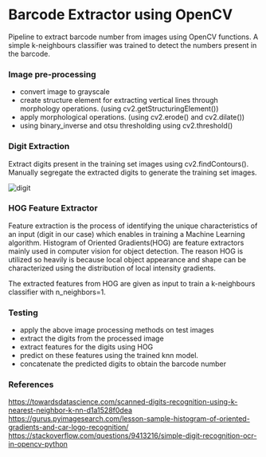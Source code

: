 # Barcode Extractor using OpenCV

Pipeline to extract barcode number from images using OpenCV functions. A simple k-neighbours classifier was trained to detect the numbers present in the barcode.

### Image pre-processing
- convert image to grayscale
- create structure element for extracting vertical lines through morphology operations. (using cv2.getStructuringElement())
- apply morphological operations. (using cv2.erode() and cv2.dilate())
- using binary_inverse and otsu thresholding using cv2.threshold()

### Digit Extraction
Extract digits present in the training set images using cv2.findContours(). Manually segregate the extracted digits to generate the training set images.

![digit](https://user-images.githubusercontent.com/47391270/73359750-8b3a4b80-42c7-11ea-8dc2-0531b9f08e53.png)

### HOG Feature Extractor
Feature extraction is the process of identifying the unique characteristics of an input (digit in our case) which enables in training a Machine Learning algorithm. Histogram of Oriented Gradients(HOG) are feature extractors mainly used in computer vision for object detection. The reason HOG is utilized so heavily is because local object appearance and shape can be characterized using the distribution of local intensity gradients.

The extracted features from HOG are given as input to train a k-neighbours classifier with n_neighbors=1. 

### Testing 
- apply the above image processing methods on test images
- extract the digits from the processed image
- extract features for the digits using HOG 
- predict on these features using the trained knn model.
- concatenate the predicted digits to obtain the barcode number

### References
https://towardsdatascience.com/scanned-digits-recognition-using-k-nearest-neighbor-k-nn-d1a1528f0dea
https://gurus.pyimagesearch.com/lesson-sample-histogram-of-oriented-gradients-and-car-logo-recognition/
https://stackoverflow.com/questions/9413216/simple-digit-recognition-ocr-in-opencv-python
